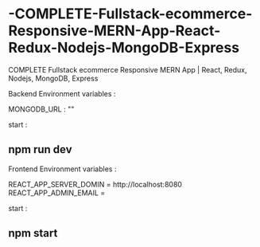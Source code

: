 # -COMPLETE-Fullstack-ecommerce-Responsive-MERN-App-React-Redux-Nodejs-MongoDB-Express
 COMPLETE Fullstack ecommerce Responsive MERN App | React, Redux, Nodejs, MongoDB, Express

Backend Environment variables  : 

MONGODB_URL : ""

start : 

## npm run dev 


Frontend Environment variables  :

REACT_APP_SERVER_DOMIN = http://localhost:8080
REACT_APP_ADMIN_EMAIL = <admin email id >

start : 

## npm start

